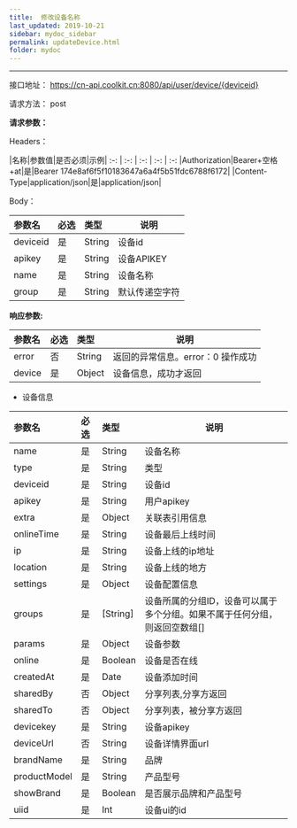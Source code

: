 ```yaml
---
title:  修改设备名称
last_updated: 2019-10-21
sidebar: mydoc_sidebar
permalink: updateDevice.html
folder: mydoc
---
```


---

接口地址： https://cn-api.coolkit.cn:8080/api/user/device/{deviceid} 

请求方法： post

**请求参数：**

Headers：

|名称|参数值|是否必须|示例|
:-: | :-: | :-: | :-: | :-:
|Authorization|Bearer+空格+at|是|Bearer 174e8af6f5f10183647a6a4f5b51fdc6788f6172|
|Content-Type|application/json|是|application/json|

Body：

|参数名|必选|类型|说明|
|:----    |:---|:----- |-----   |
|deviceid     |是  |String | 设备id |
|apikey     |是  |String | 设备APIKEY |
|name     |是  |String | 设备名称 |
|group |是  |String | 默认传递空字符 |

**响应参数:**

|参数名|必选|类型|说明|
|:----    |:---|:----- |-----   |
|error |否  |String | 返回的异常信息。error：0 操作成功  |
|device |是  |Object | 设备信息，成功才返回  |

- 设备信息

|参数名|必选|类型|说明|
|:----    |:---|:----- |-----   |
|name |是  |String | 设备名称  |
|type |是  |String | 类型  |
|deviceid |是  |String | 设备id  |
|apikey |是  |String | 用户apikey  |
|extra |是  |Object | 关联表引用信息  |
|onlineTime |是  |String | 设备最后上线时间  |
|ip |是  |String | 设备上线的ip地址  |
|location |是  |String | 设备上线的地方  |
|settings |是  |Object | 设备配置信息  |
|groups |是  | [String] | 设备所属的分组ID，设备可以属于多个分组。如果不属于任何分组，则返回空数组[]  |
|params |是  |Object | 设备参数  |
|online |是  |Boolean | 设备是否在线  |
|createdAt |是  |Date | 设备添加时间  |
|sharedBy |否  |Object | 分享列表,分享方返回  |
|sharedTo |否  |Object | 分享列表，被分享方返回  |
|devicekey |是  |String | 设备apikey  |
|deviceUrl |否  |String | 设备详情界面url  |
|brandName |是  |String | 品牌  |
|productModel |是  |String | 产品型号  |
|showBrand |是  |Boolean | 是否展示品牌和产品型号  |
|uiid |是  | Int | 设备ui的id  |



